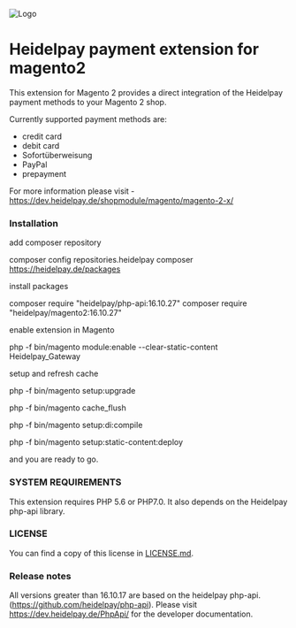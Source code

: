![Logo](https://dev.heidelpay.de/devHeidelpay_400_180.jpg)

# Heidelpay payment extension for magento2

This extension for Magento 2 provides a direct integration of the Heidelpay payment methods to your Magento 2 shop. 

Currently supported payment methods are:
* credit card
* debit card
* Sofortüberweisung
* PayPal
* prepayment

For more information please visit - https://dev.heidelpay.de/shopmodule/magento/magento-2-x/

### Installation

add composer repository

composer config repositories.heidelpay composer https://heidelpay.de/packages

install packages

composer  require "heidelpay/php-api:16.10.27"
composer  require "heidelpay/magento2:16.10.27"

enable extension in Magento

php -f bin/magento module:enable --clear-static-content Heidelpay_Gateway


setup and refresh cache

php -f bin/magento setup:upgrade

php -f bin/magento cache_flush

php -f bin/magento setup:di:compile
 
php -f bin/magento setup:static-content:deploy 

and you are ready to go.

### SYSTEM REQUIREMENTS

This extension requires PHP 5.6 or PHP7.0. 
It also depends on the Heidelpay php-api library.   

### LICENSE

You can find a copy of this license in [LICENSE.md](LICENSE.md).

### Release notes

All versions greater than 16.10.17 are based on the heidelpay php-api. (https://github.com/heidelpay/php-api). Please visit https://dev.heidelpay.de/PhpApi/ for the developer documentation.

